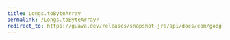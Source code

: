 ```yaml
---
title: Longs.toByteArray
permalink: /Longs.toByteArray/
redirect_to: https://guava.dev/releases/snapshot-jre/api/docs/com/google/common/primitives/Longs.html#toByteArray-long-
---
```

